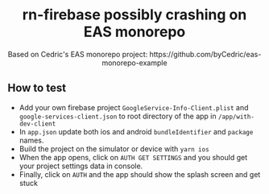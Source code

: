 <div align="center">
  <h1>rn-firebase possibly crashing on EAS monorepo</h1>
  <p>Based on Cedric's EAS monorepo project: https://github.com/byCedric/eas-monorepo-example</p>
</div>

## How to test

- Add your own firebase project `GoogleService-Info-Client.plist` and `google-services-client.json` to root directory of the app in `/app/with-dev-client`
- In `app.json` update both ios and android `bundleIdentifier` and `package` names.
- Build the project on the simulator or device with `yarn ios`
- When the app opens, click on `AUTH GET SETTINGS` and you should get your project settings data in console.
- Finally, click on `AUTH` and the app should show the splash screen and get stuck
